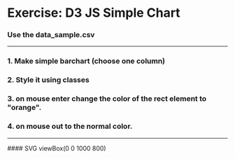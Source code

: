# Exercise: D3 JS Simple Chart

### Use the data_sample.csv

<hr>

### 1. Make simple barchart (choose one column)
### 2. Style it using classes
### 3. on mouse enter change the color of the rect element to "orange".
### 4. on mouse out to the normal color.
<hr>
#### SVG viewBox(0 0 1000 800)
